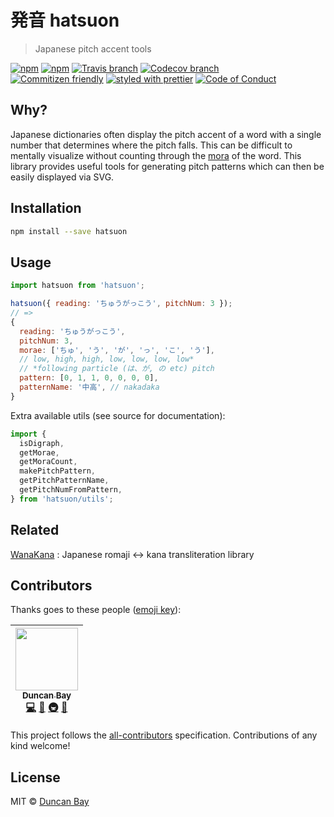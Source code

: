 # 発音 hatsuon

> Japanese pitch accent tools

[![npm](https://img.shields.io/npm/v/hatsuon.svg?style=flat-square)](https://www.npmjs.com/package/hatsuon)
[![npm](https://img.shields.io/npm/dt/hatsuon.svg?style=flat-square)](https://npm-stat.com/charts.html?package=hatsuon&from=2016-04-01)
[![Travis branch](https://img.shields.io/travis/DJTB/hatsuon/master.svg?style=flat-square)](https://travis-ci.org/DJTB/hatsuon)
[![Codecov branch](https://img.shields.io/codecov/c/github/DJTB/hatsuon/master.svg?style=flat-square)](https://codecov.io/github/DJTB/hatsuon)
<br />
[![Commitizen friendly](https://img.shields.io/badge/commitizen-friendly-brightgreen.svg?style=flat-square)](http://commitizen.github.io/cz-cli/)
[![styled with prettier](https://img.shields.io/badge/styled_with-prettier-ff69b4.svg?style=flat-square)](https://github.com/prettier/prettier)
[![Code of Conduct](https://img.shields.io/badge/code%20of-conduct-ff69b4.svg?style=flat-square)](./code_of_conduct.md)

## Why?

Japanese dictionaries often display the pitch accent of a word with a single number that determines where the pitch falls. This can be difficult to mentally visualize without counting through the [mora](<https://en.wikipedia.org/wiki/Mora_(linguistics)#Japanese>) of the word. This library provides useful tools for generating pitch patterns which can then be easily displayed via SVG.

## Installation

```sh
npm install --save hatsuon
```

## Usage

```js
import hatsuon from 'hatsuon';

hatsuon({ reading: 'ちゅうがっこう', pitchNum: 3 });
// =>
{
  reading: 'ちゅうがっこう',
  pitchNum: 3,
  morae: ['ちゅ', 'う', 'が', 'っ', 'こ', 'う'],
  // low, high, high, low, low, low, low*
  // *following particle (は、が, の etc) pitch
  pattern: [0, 1, 1, 0, 0, 0, 0],
  patternName: '中高', // nakadaka
}
```

Extra available utils (see source for documentation):

```js
import {
  isDigraph,
  getMorae,
  getMoraCount,
  makePitchPattern,
  getPitchPatternName,
  getPitchNumFromPattern,
} from 'hatsuon/utils';
```

## Related

[WanaKana](https://github.com/WaniKani/WanaKana) : Japanese romaji <-> kana transliteration library

## Contributors

Thanks goes to these people ([emoji key](https://github.com/kentcdodds/all-contributors#emoji-key)):

<!-- ALL-CONTRIBUTORS-LIST:START - Do not remove or modify this section -->

<!-- prettier-ignore -->
| [<img src="https://avatars3.githubusercontent.com/u/5353151?s=100" width="100px;"/><br /><sub><b>Duncan Bay</b></sub>](https://github.com/DJTB)<br />[💻](https://github.com/DJTB/hatsuon/commits?author=DJTB "Code") [📖](https://github.com/DJTB/hatsuon/commits?author=DJTB "Documentation") [🚇](#infra-DJTB "Infrastructure (Hosting, Build-Tools, etc)") [🎨](#design-DJTB "Design") |
| :---: |

<!-- ALL-CONTRIBUTORS-LIST:END -->

This project follows the [all-contributors](https://github.com/kentcdodds/all-contributors) specification. Contributions of any kind welcome!

## License

MIT &copy; [Duncan Bay](https://github.com/DJTB)
